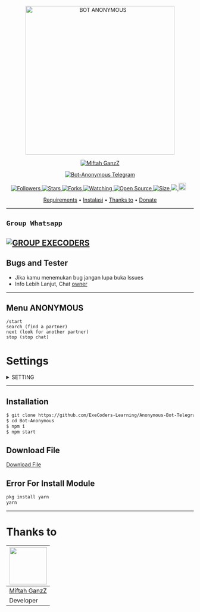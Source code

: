 <p align="center">
<img src="https://raw.githubusercontent.com/ExeCoders-Learning/Anonymous-Bot-Telegram/main/media/menunya.jpg" alt="BOT ANONYMOUS" width="400"/>

 <p align="center">
    <a href="#">
        <img
            src="https://readme-typing-svg.herokuapp.com?size=15&width=280&lines=Anonymous+Bot+Telegram+"
            alt="Miftah GanzZ"
        />
    </a>
</p>

  
</p>
<p align="center">
<a href="#">
<img title="Bot-Anonymous Telegram" src="https://img.shields.io/badge/Bot-Anonymous-green?colorA=%23ff0000&colorB=%23017e40&style=for-the-badge">
</a>
  </p>

<p align="center">

<a href="https://github.com/ExeCoders-Learning/followers">
<img title="Followers" src="https://img.shields.io/github/followers/ExeCoders-Learning?color=red&style=flat-square">
</a>

<a href="https://github.com/ExeCoders-Learning/Anonymous-Bot-Telegram/stargazers/">
<img title="Stars" src="https://img.shields.io/github/stars/ExeCoders-Learning/Anonymous-Bot-Telegram?color=blue&style=flat-square">
</a
>
<a href="https://github.com/ExeCoders-Learning/Anonymous-Bot-Telegram/network/members">
<img title="Forks" src="https://img.shields.io/github/forks/ExeCoders-Learning/Anonymous-Bot-Telegram?color=red&style=flat-square">
</a>

<a href="https://github.com/ExeCoders-Learning/Anonymous-Bot-Telegram/watchers">
<img title="Watching" src="https://img.shields.io/github/watchers/ExeCoders-Learning/Anonymous-Bot-Telegram?label=Watchers&color=blue&style=flat-square">
</a>

<a href="https://github.com/ExeCoders-Learning/Anonymous-Bot-Telegram">
<img title="Open Source" src="https://badges.frapsoft.com/os/v2/open-source.svg?v=103">
</a>

<a href="https://github.com/ExeCoders-Learning/Anonymous-Bot-Telegram/">
<img title="Size" src="https://img.shields.io/github/repo-size/ExeCoders-Learning/Anonymous-Bot-Telegram?style=flat-square&color=green">
</a>
<a href="https://hits.seeyoufarm.com">
<img src="https://hits.seeyoufarm.com/api/count/incr/badge.svg?url=https%3A%2F%2Fgithub.com%2FExeCoders-Learning%2FBot-Anonymous&count_bg=%2379C83D&title_bg=%23555555&icon=probot.svg&icon_color=%2300FF6D&title=hits&edge_flat=false"/>
</a>

<a href="https://github.com/ExeCoders-Learning/Anonymous-Bot-Telegram/graphs/commit-activity">
<img height="20" src="https://img.shields.io/badge/Maintained%3F-yes-green.svg"></a>&nbsp;&nbsp;
</p>

<p align="center">
  <a href="https://github.com/ExeCoders-Learning/Anonymous-Bot-Telegram#requirements">Requirements</a> •
  <a href="https://github.com/ExeCoders-Learning/Anonymous-Bot-Telegram#instalasi">Instalasi</a> •
  <a href="https://github.com/ExeCoders-Learning/Anonymous-Bot-Telegram#thanks-to">Thanks to</a> •
  <a href="https://github.com/ExeCoders-Learning/Anonymous-Bot-Telegram#donate">Donate</a>
</p>
</div>

----------
 ## ```Group Whatsapp```
	
[![GROUP EXECODERS](https://img.shields.io/badge/WhatsApp%20Group-25D366?style=for-the-badge&logo=whatsapp&logoColor=white)](https://chat.whatsapp.com/KWGq6TUIVLb6GDfjGteZQt) 
---------

  ## Bugs and Tester
* Jika kamu menemukan bug jangan lupa buka Issues
* Info Lebih Lanjut, Chat [owner](https://t.me/miftahganzz)
----------

## Menu ANONYMOUS
```
/start
search (find a partner)
next (look for another partner)
stop (stop chat)
```
	
# Settings
 
<details>
  <summary>SETTING</summary>
	
You can edit token bot in `'./index.js'`
```ts
const bot = new Telegraf('Your_Bot_Token');
```

</details>

----------
## Installation
```bash
$ git clone https://github.com/ExeCoders-Learning/Anonymous-Bot-Telegram.git
$ cd Bot-Anonymous
$ npm i
$ npm start
```

## Download File
[Download File](https://cdn)

## Error For Install Module
```bash
pkg install yarn
yarn
```

----------
# Thanks to
<a href="https://github.com/miftahganzz"><img src="https://github.com/miftahganzz.png?size=100" width="100" height="100"></a> | 
---|
[Miftah GanzZ](https://github.com/miftahganzz)  |
Developer |
